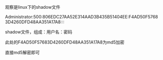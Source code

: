 观察是linux下的shadow文件



Administrator:500:806EDC27AA52E314AAD3B435B51404EE:F4AD50F57683D4260DFD48AA351A17A8:::



shadow文件，组成：用户名：密码



此处的F4AD50F57683D4260DFD48AA351A17A8为md5加密



直接md5解密即可